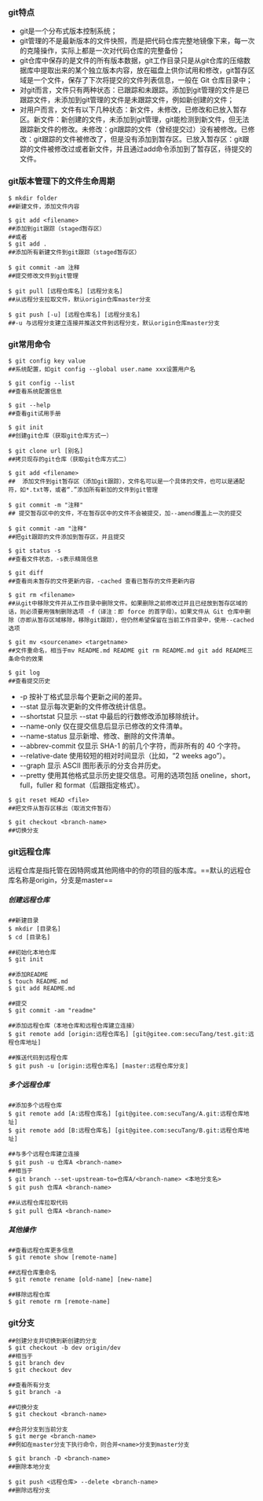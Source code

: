 ### git特点
- git是一个分布式版本控制系统；
- git管理的不是最新版本的文件快照，而是把代码仓库完整地镜像下来，每一次的克隆操作，实际上都是一次对代码仓库的完整备份；
- git仓库中保存的是文件的所有版本数据，git工作目录只是从git仓库的压缩数据库中提取出来的某个独立版本内容，放在磁盘上供你试用和修改，git暂存区域是一个文件，保存了下次将提交的文件列表信息，一般在 Git 仓库目录中；
- 对git而言，文件只有两种状态：已跟踪和未跟踪。添加到git管理的文件是已跟踪文件，未添加到git管理的文件是未跟踪文件，例如新创建的文件；
- 对用户而言，文件有以下几种状态：新文件，未修改，已修改和已放入暂存区。新文件：新创建的文件，未添加到git管理，git能检测到新文件，但无法跟踪新文件的修改。未修改：git跟踪的文件（曾经提交过）没有被修改。已修改：git跟踪的文件被修改了，但是没有添加到暂存区。已放入暂存区：git跟踪的文件被修改过或者新文件，并且通过add命令添加到了暂存区，待提交的文件。

### git版本管理下的文件生命周期

```
$ mkdir folder
##新建文件，添加文件内容

$ git add <filename>
##添加到git跟踪（staged暂存区）
##或者
$ git add .
##添加所有新建文件到git跟踪（staged暂存区）

$ git commit -am 注释
##提交修改文件到git管理

$ git pull [远程仓库名] [远程分支名]
##从远程分支拉取文件，默认origin仓库master分支

$ git push [-u] [远程仓库名] [远程分支名]
##-u 与远程分支建立连接并推送文件到远程分支，默认origin仓库master分支
```
### git常用命令
```
$ git config key value
##系统配置，如git config --global user.name xxx设置用户名
```
   

```
$ git config --list
##查看系统配置信息
```

```
$ git --help
##查看git试用手册
```

```
$ git init
##创建git仓库（获取git仓库方式一）
```

```
$ git clone url [别名]
##拷贝现存的git仓库（获取git仓库方式二）
```

```
$ git add <filename>
##  添加文件到git暂存区（添加git跟踪），文件名可以是一个具体的文件，也可以是通配符，如*.txt等，或者“.”添加所有新加的文件到git管理
```
  

```
$ git commit -m "注释"
## 提交暂存区中的文件，不在暂存区中的文件不会被提交，加--amend覆盖上一次的提交
```
```
$ git commit -am "注释"
##把git跟踪的文件添加到暂存区，并且提交 
```

```
$ git status -s
##查看文件状态，-s表示精简信息
```

```
$ git diff
##查看尚未暂存的文件更新内容，-cached 查看已暂存的文件更新内容
```

```
$ git rm <filename>
##从git中移除文件并从工作目录中删除文件。如果删除之前修改过并且已经放到暂存区域的话，则必须要用强制删除选项 -f（译注：即 force 的首字母）。如果文件从 Git 仓库中删除（亦即从暂存区域移除，移除git跟踪），但仍然希望保留在当前工作目录中，使用--cached选项
```

```
$ git mv <sourcename> <targetname>
##文件重命名，相当于mv README.md README git rm README.md git add README三条命令的效果
```

```
$ git log
##查看提交历史
```

- -p
按补丁格式显示每个更新之间的差异。
- --stat
显示每次更新的文件修改统计信息。
- --shortstat
只显示 --stat 中最后的行数修改添加移除统计。
- --name-only
仅在提交信息后显示已修改的文件清单。
- --name-status
显示新增、修改、删除的文件清单。
- --abbrev-commit
仅显示 SHA-1 的前几个字符，而非所有的 40 个字符。
- --relative-date
使用较短的相对时间显示（比如，“2 weeks ago”）。
- --graph
显示 ASCII 图形表示的分支合并历史。
- --pretty
使用其他格式显示历史提交信息。可用的选项包括 oneline，short，full，fuller 和 format（后跟指定格式）。

```
$ git reset HEAD <file>
##把文件从暂存区移出（取消文件暂存）
```

```
$ git checkout <branch-name>
##切换分支
```
### git远程仓库
远程仓库是指托管在因特网或其他网络中的你的项目的版本库。==默认的远程仓库名称是origin，分支是master==
##### 创建远程仓库
```
##新建目录
$ mkdir [目录名]
$ cd [目录名]

##初始化本地仓库
$ git init

##添加README
$ touch README.md
$ git add README.md

##提交
$ git commit -am "readme"

##添加远程仓库（本地仓库和远程仓库建立连接）
$ git remote add [origin:远程仓库名] [git@gitee.com:secuTang/test.git:远程仓库地址]

##推送代码到远程仓库
$ git push -u [origin:远程仓库名] [master:远程仓库分支]
```
##### 多个远程仓库
```
##添加多个远程仓库
$ git remote add [A:远程仓库名] [git@gitee.com:secuTang/A.git:远程仓库地址]
$ git remote add [B:远程仓库名] [git@gitee.com:secuTang/B.git:远程仓库地址]

##与多个远程仓库建立连接
$ git push -u 仓库A <branch-name>
##相当于
$ git branch --set-upstream-to=仓库A/<branch-name> <本地分支名>
$ git push 仓库A <branch-name>

##从远程仓库拉取代码
$ git pull 仓库A <branch-name>
```



##### 其他操作
```
##查看远程仓库更多信息
$ git remote show [remote-name]

##远程仓库重命名
$ git remote rename [old-name] [new-name]

##移除远程仓库
$ git remote rm [remote-name]
```
### git分支

```
##创建分支并切换到新创建的分支
$ git checkout -b dev origin/dev
##相当于
$ git branch dev
$ git checkout dev

##查看所有分支
$ git branch -a

##切换分支
$ git checkout <branch-name>

##合并分支到当前分支
$ git merge <branch-name>
##例如在master分支下执行命令，则合并<name>分支到master分支

$ git branch -D <branch-name>
##删除本地分支

$ git push <远程仓库> --delete <branch-name>
##删除远程分支
```
